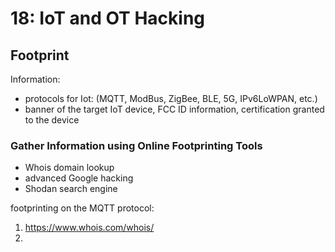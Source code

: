 # 18: IoT and OT Hacking

## Footprint
  Information:
  - protocols for Iot: (MQTT, ModBus, ZigBee, BLE, 5G, IPv6LoWPAN, etc.)
  - banner of the target IoT device, FCC ID information, certification granted to the device

### Gather Information using Online Footprinting Tools
  
  - Whois domain lookup
  - advanced Google hacking
  - Shodan search engine

  footprinting on the MQTT protocol:
  1. https://www.whois.com/whois/
  2. 
